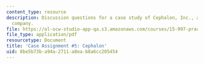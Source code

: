 ```yaml
---
content_type: resource
description: Discussion questions for a case study of Cephalon, Inc., a U.S. biopharmaceutical
  company.
file: https://ol-ocw-studio-app-qa.s3.amazonaws.com/courses/15-997-practice-of-finance-advanced-corporate-risk-management-spring-2009/8be5b73ba94a2711a8eab8a6cc205454_MIT15_997s09_assn05_case05.pdf
file_type: application/pdf
resourcetype: Document
title: 'Case Assignment #5: Cephalon'
uid: 8be5b73b-a94a-2711-a8ea-b8a6cc205454
---
```

